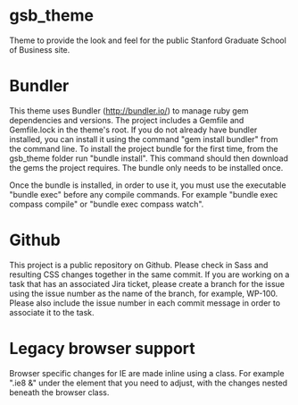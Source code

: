 gsb_theme
=========

Theme to provide the look and feel for the public Stanford Graduate School of Business site.


Bundler
=======

This theme uses Bundler (http://bundler.io/) to manage ruby gem dependencies and versions. The project includes a Gemfile and Gemfile.lock in the theme's root. If you do not already have bundler installed, you can install it using the command "gem install bundler" from the command line. To install the project bundle for the first time, from the gsb_theme folder run "bundle install". This command should then download the gems the project requires. The bundle only needs to be installed once.

Once the bundle is installed, in order to use it, you must use the executable "bundle exec" before any compile commands. For example "bundle exec compass compile" or "bundle exec compass watch".


Github
======

This project is a public repository on Github. Please check in Sass and resulting CSS changes together in the same commit. If you are working on a task that has an associated Jira ticket, please create a branch for the issue using the issue number as the name of the branch, for example, WP-100. Please also include the issue number in each commit message in order to associate it to the task.


Legacy browser support
======================

Browser specific changes for IE are made inline using a class. For example ".ie8 &" under the element that you need to adjust, with the changes nested beneath the browser class.

